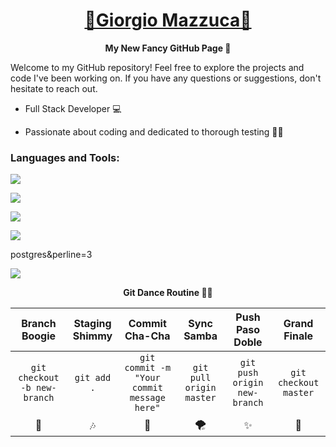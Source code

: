 <h1 align="center">
  <b style="text-transform: capitalize;"><a href="https://www.linkedin.com/in/giorgio-mazzuca/">🌟Giorgio Mazzuca🌟</a></b>
</h1>

<p align="center">
  <b>My New Fancy GitHub Page 🚀</b>
</p>

Welcome to my GitHub repository! Feel free to explore the projects and code I've been working on. If you have any questions or suggestions, don't hesitate to reach out.


+ Full Stack Developer 💻

+ Passionate about coding and dedicated to thorough testing 🧑‍💻

<h3 align="left">Languages and Tools:</h3>

<p> 
  <a href="https://skillicons.dev">
    <img src="https://skillicons.dev/icons?i=html,css,js,nodejs,ruby" />
  </a>
</p>

<p> 
  <a href="https://skillicons.dev">
    <img src="https://skillicons.dev/icons?i=angular,react,vue,typescript" />
  </a>
</p>

<p> 
  <a href="https://skillicons.dev">
    <img src="https://skillicons.dev/icons?i=git,github" />
  </a>
</p>

<p> 
  <a href="https://skillicons.dev">
    <img src="https://skillicons.dev/icons?i=sql,postgres&perline=3" />
  </a>
</p>

postgres&perline=3

<p> 
  <a href="https://skillicons.dev">
    <img src="https://skillicons.dev/icons?i=figma" />
  </a>
</p>

<p align="center">
  <b>Git Dance Routine 🕺💃</b>
</p>
                                                         
| Branch Boogie                        | Staging Shimmy                        | Commit Cha-Cha                       | Sync Samba                           | Push Paso Doble                      | Grand Finale                         |
| :--------:                           | :--------:                            | :--------:                           | :--------:                           | :--------:                           | :--------:                           |
| `git checkout -b new-branch`         | `git add .`                           | `git commit -m "Your commit message here"` | `git pull origin master`            | `git push origin new-branch`        | `git checkout master`               |
|   🎵                                  |   🎶                                  |   🚀                                  |   🌪️                                |   ✨                                  |   🌈                                 |


